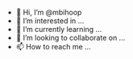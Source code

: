 - 👋 Hi, I’m @mbihoop
- 👀 I’m interested in ...
- 🌱 I’m currently learning ...
- 💞️ I’m looking to collaborate on ...
- 📫 How to reach me ...

<!---
mbihoop/mbihoop is a ✨ special ✨ repository because its `README.md` (this file) appears on your GitHub profile.
You can click the Preview link to take a look at your changes.
--->

